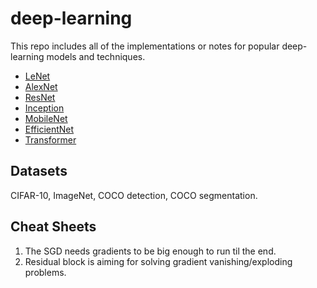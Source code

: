 # deep-learning

This repo includes all of the implementations or notes for popular deep-learning models and techniques.

- [LeNet](./docs/models/lenet.md)
- [AlexNet](./docs/alexnet.md)
- [ResNet](./docs/resnet.md)
- [Inception](./docs/inception.md)
- [MobileNet](./docs/mobilenet.md)
- [EfficientNet](./docs/efficientnet.md)
- [Transformer](./docs/transformer.md)

## Datasets

CIFAR-10, ImageNet, COCO detection, COCO segmentation.

## Cheat Sheets

1. The SGD needs gradients to be big enough to run til the end.
2. Residual block is aiming for solving gradient vanishing/exploding problems.
